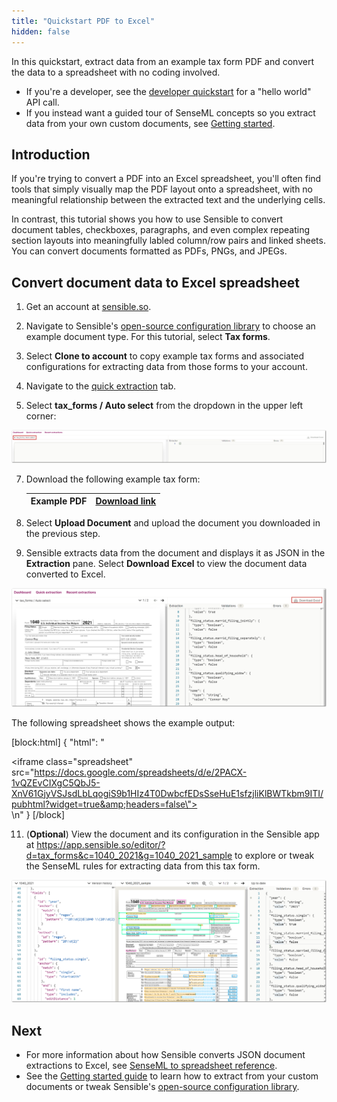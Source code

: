 ```yaml
---
title: "Quickstart PDF to Excel"
hidden: false
---
```


In this quickstart, extract data from an example tax form PDF and convert the data to a spreadsheet with no coding involved.

- If you're a developer, see the [developer quickstart](doc:quickstart) for a "hello world" API call. 
- If you instead want a guided tour of SenseML concepts so you extract data from your own custom documents, see [Getting started](doc:getting-started).

Introduction
----

If you're trying to convert a PDF into an Excel spreadsheet, you'll often find tools that simply visually map the PDF layout onto a spreadsheet, with no meaningful relationship between the extracted text and the underlying cells. 

In contrast, this tutorial shows you how to use Sensible to convert document tables, checkboxes, paragraphs, and even complex repeating section layouts into meaningfully labled column/row pairs and linked sheets. You can convert documents formatted as PDFs, PNGs, and JPEGs.

Convert document data to Excel spreadsheet
----

1. Get an account at [sensible.so](https://app.sensible.so/register).

2. Navigate to Sensible's [open-source configuration library](https://app.sensible.so/library/) to choose an example document type. For this tutorial, select **Tax forms**.

3. Select **Clone to account** to copy example tax forms and associated configurations for extracting data from those forms to your account.

4. Navigate to the [quick extraction](https://app.sensible.so/library/) tab.

5. Select **tax_forms / Auto select** from the dropdown in the upper left corner:

![Click to enlarge](https://raw.githubusercontent.com/sensible-hq/sensible-docs/main/readme-sync/assets/v0/images/final/quickstart_excel_1.png)

7. Download the following example tax form: 

   | Example PDF | [Download link](https://github.com/sensible-hq/sensible-configuration-library/raw/main/tax_forms/1040/2021/1040_2021_sample.pdf) |
   | ----------- | ------------------------------------------------------------ |

8. Select **Upload Document** and upload the document you downloaded in the previous step.

9. Sensible extracts data from the document and displays it as JSON in the **Extraction** pane. Select **Download Excel** to view the document data converted to Excel.

![Click to enlarge](https://raw.githubusercontent.com/sensible-hq/sensible-docs/main/readme-sync/assets/v0/images/final/quickstart_excel_2.png)

  The following spreadsheet shows the example output:



[block:html]
{
  "html": "<div><iframe class=\"spreadsheet\" src=\"https://docs.google.com/spreadsheets/d/e/2PACX-1vQZEvCIXgC5QbJ5-XnV61GjyVSJsdLbLqogiS9b1HIz4T0DwbcfEDsSseHuE1sfzjliKlBWTkbm9ITI/pubhtml?widget=true&amp;headers=false\"></iframe></div>\n<style>.spreadsheet{width:100%;height:200px}</style>"
}
[/block]

11. (**Optional**) View the document and its configuration in the Sensible app at https://app.sensible.so/editor/?d=tax_forms&c=1040_2021&g=1040_2021_sample to explore or tweak the SenseML rules for extracting data from this tax form.

![Click to enlarge](https://raw.githubusercontent.com/sensible-hq/sensible-docs/main/readme-sync/assets/v0/images/final/quickstart_excel_3.png)

Next
----

- For more information about how Sensible converts JSON document extractions to Excel, see [SenseML to spreadsheet reference](doc:excel-reference).
- See the [Getting started guide](doc:getting-started) to learn how to extract from your custom documents or tweak Sensible's [open-source configuration library](https://app.sensible.so/library/).






